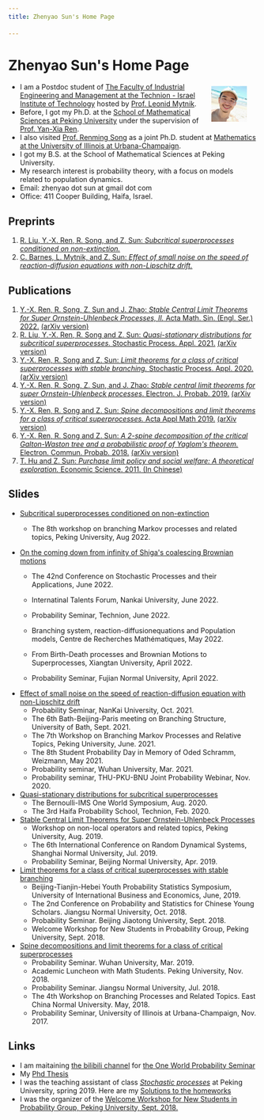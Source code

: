 ```yaml
---
title: Zhenyao Sun's Home Page

---
```


# Zhenyao Sun's Home Page

- <img src="selfie2020.jpg" alt="selfie" style="float:right;zoom:7%;margin:100px 300px;"/>I am a Postdoc student of [The Faculty of Industrial Engineering and Management at the Technion - Israel Institute of Technology](https://web.iem.technion.ac.il/en/programs/undergraduate/industrial-engineering-and-management/about.html) hosted by [Prof. Leonid Mytnik](https://web.iem.technion.ac.il/site/academicstaff/leonid-mytnik/). 
- Before, I got my Ph.D. at the [School of Mathematical Sciences at Peking University](https://www.math.pku.edu.cn/puremath_en/) under the supervision of [Prof. Yan-Xia Ren](http://www.math.pku.edu.cn/teachers/renyx/indexE.htm). 
- I also visited [Prof. Renming Song](https://faculty.math.illinois.edu/~rsong/) as a joint Ph.D. student at [Mathematics at the University of Illinois at Urbana-Champaign](https://math.illinois.edu/). 
- I got my B.S. at the School of Mathematical Sciences at Peking University. 
- My research interest is probability theory, with a focus on models related to population dynamics. 
- Email: zhenyao dot sun at gmail dot com
- Office: 411 Cooper Building, Haifa, Israel. 

## Preprints
1. [R. Liu, Y.-X. Ren, R. Song, and Z. Sun: *Subcritical superprocesses conditioned on non-extinction.*](https://arxiv.org/pdf/2112.15184.pdf)
2. [C. Barnes, L. Mytnik, and Z. Sun: *Effect of small noise on the speed of reaction-diffusion equations with non-Lipschitz drift.*](https://arxiv.org/pdf/2107.09377.pdf)

## Publications
1. [Y.-X. Ren, R. Song, Z. Sun and J. Zhao: *Stable Central Limit Theorems for Super Ornstein-Uhlenbeck Processes, II.* Acta Math. Sin. (Engl. Ser.) 2022.](https://link.springer.com/article/10.1007/s10114-022-0559-y) [(arXiv version)](https://arxiv.org/abs/2005.11731)
1. [R. Liu, Y.-X. Ren, R. Song and Z. Sun: *Quasi-stationary distributions for subcritical superprocesses.* Stochastic Process. Appl. 2021.](https://www.sciencedirect.com/science/article/abs/pii/S0304414920304051) [(arXiv version)](https://arxiv.org/abs/2001.06697)
1. [Y.-X. Ren, R. Song and Z. Sun: *Limit theorems for a class of critical superprocesses with stable branching.* Stochastic Process. Appl. 2020.](https://doi.org/10.1016/j.spa.2020.01.001) [(arXiv version)](https://arxiv.org/abs/1807.02837)
1. [Y.-X. Ren, R. Song, Z. Sun, and J. Zhao: *Stable central limit theorems for super Ornstein-Uhlenbeck processes*. Electron. J. Probab. 2019.](https://projecteuclid.org/euclid.ejp/1576638110) [(arXiv version)](https://arxiv.org/abs/1903.03751)
1. [Y.-X. Ren, R. Song and Z. Sun: *Spine decompositions and limit theorems for a class of critical superprocesses.* Acta Appl Math 2019.](https://doi.org/10.1007/s10440-019-00243-7) [(arXiv version)](https://arxiv.org/abs/1711.09188)
1. [Y.-X. Ren, R. Song and Z. Sun: *A 2-spine decomposition of the critical Galton-Waston tree and a probabilistic proof of Yaglom's theorem.* Electron. Commun. Probab. 2018.](https://doi.org/10.1214/18-ECP143) [(arXiv version)](https://arxiv.org/abs/1706.07125)
1. [T. Hu and Z. Sun: *Purchase limit policy and social welfare: A theoretical exploration.*  Economic Science. 2011. (In Chinese)](Files/胡2011限购.pdf)

## Slides

* [Subcritical superprocesses conditioned on non-extinction](Files/QProcess.pdf)
  * The 8th workshop on branching Markov processes and related topics, Peking University, Aug 2022.

* [On the coming down from infinity of Shiga's coalescing Brownian motions](Files/ComingDown.pdf)
  * The 42nd Conference on Stochastic Processes and their Applications, June 2022. 
  * Internatinal Talents Forum, Nankai University, June 2022.
  * Probability Seminar, Technion, June 2022. 
  
  * Branching system, reaction-diffusionequations and Population models, Centre de Recherches Mathématiques, May 2022.
  * From Birth-Death processes and Brownian Motions to Superprocesses, Xiangtan University, April 2022.
  * Probability Seminar, Fujian Normal University, April 2022.

- [Effect of small noise on the speed of  reaction-diffusion equation with non-Lipschitz drift](Files/WaveSpeed.pdf)
  - Probability Seminar, NanKai University, Oct. 2021.
  - The 6th Bath-Beijing-Paris meeting on Branching Structure, University of Bath, Sept. 2021.
  - The 7th Workshop on Branching Markov Processes and Relative Topics, Peking University, June. 2021.
  - The 8th Student Probability Day in Memory of Oded Schramm, Weizmann, May 2021.
  - Probability seminar, Wuhan University, Mar. 2021.
  - Probability seminar, THU-PKU-BNU Joint Probability Webinar, Nov. 2020.
- [Quasi-stationary distributions for subcritical superprocesses](subyaglom/files/subyaglom_talk.pdf)
  - The Bernoulli-IMS One World Symposium, Aug. 2020. 
  - The 3rd Haifa Probability School, Technion, Feb. 2020.
- [Stable Central Limit Theorems for Super Ornstein-Uhlenbeck Processes](StableSuperCLT/representation/representation.pdf)
  - Workshop on non-local operators and related topics, Peking University, Aug. 2019.
  - The 6th International Conference on Random Dynamical Systems, Shanghai Normal University, Jul. 2019.
  - Probability Seminar, Beijing Normal University, Apr. 2019.
- [Limit theorems for a class of critical superprocesses with stable branching](Files/2018JSNU.pdf) 
  - Beijing-Tianjin-Hebei Youth Probability Statistics Symposium, University of International Business and Economics, June, 2019.
  - The 2nd Conference on Probability and Statistics for Chinese Young Scholars. Jiangsu Normal University, Oct. 2018.
  - Probability Seminar. Beijing Jiaotong University, Sept. 2018.
  - Welcome Workshop for New Students in Probability Group, Peking University, Sept. 2018.
- [Spine decompositions and limit theorems for a class of critical superprocesses](Files/RenSongSun2018Spine.pdf)
  - Probability Seminar. Wuhan University, Mar. 2019.
  - Academic Luncheon with Math Students. Peking University, Nov. 2018.
  - Probability Seminar. Jiangsu Normal University, Jul. 2018.
  - The 4th Workshop on Branching Processes and Related Topics. East China Normal University. May, 2018.
  - Probability Seminar, University of Illinois at Urbana-Champaign, Nov. 2017.

## Links
- I am maitaining [the bilibili channel](https://space.bilibili.com/151014650) for [the One World Probability Seminar](https://www.owprobability.org)
- My [Phd Thesis](https://zhenyao-sun.github.io/MyPkuPhdThesis/doc/example/thesis.pdf)
- I was the teaching assistant of class [*Stochastic processes*](http://www.math.pku.edu.cn/teachers/dayue/Homepage/instruction.htm) at Peking University, spring 2019. Here are my [Solutions to the homeworks](Files/HW.html)
- I was the organizer of the [Welcome Workshop for New Students in Probability Group, Peking University, Sept. 2018.](Files/Prob_Welcome_Seminar.html)
<!-- Go to www.addthis.com/dashboard to customize your tools --> <script type="text/javascript" src="//s7.addthis.com/js/300/addthis_widget.js#pubid=ra-59f27a8ff1558d6f"></script> 